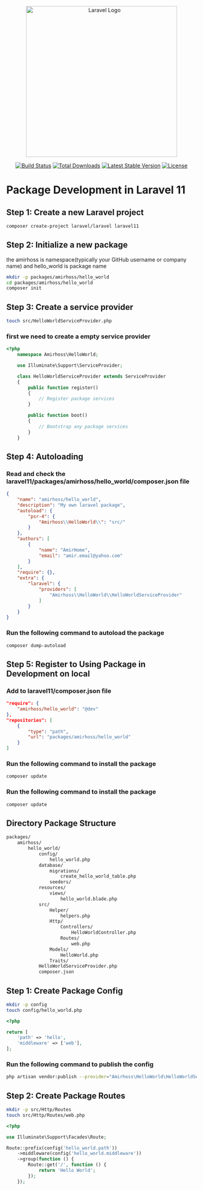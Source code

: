 <p align="center"><a href="https://laravel.com" target="_blank"><img src="https://raw.githubusercontent.com/laravel/art/master/logo-lockup/5%20SVG/2%20CMYK/1%20Full%20Color/laravel-logolockup-cmyk-red.svg" width="400" alt="Laravel Logo"></a></p>

<p align="center">
<a href="https://github.com/laravel/framework/actions"><img src="https://github.com/laravel/framework/workflows/tests/badge.svg" alt="Build Status"></a>
<a href="https://packagist.org/packages/laravel/framework"><img src="https://img.shields.io/packagist/dt/laravel/framework" alt="Total Downloads"></a>
<a href="https://packagist.org/packages/laravel/framework"><img src="https://img.shields.io/packagist/v/laravel/framework" alt="Latest Stable Version"></a>
<a href="https://packagist.org/packages/laravel/framework"><img src="https://img.shields.io/packagist/l/laravel/framework" alt="License"></a>
</p>

# Package Development in Laravel 11

## Step 1: Create a new Laravel project

```bash
composer create-project laravel/laravel laravel11
```

## Step 2: Initialize a new package
the amirhoss is namespace(typically your GitHub username or company name) and hello_world is package name

```bash
mkdir -p packages/amirhoss/hello_world
cd packages/amirhoss/hello_world
composer init

```

## Step 3: Create a service provider

```bash
touch src/HelloWorldServiceProvider.php
```
### first we need to create a empty service provider

```php
<?php
    namespace Amirhoss\HelloWorld;

    use Illuminate\Support\ServiceProvider;

    class HelloWorldServiceProvider extends ServiceProvider
    {
        public function register()
        {
            // Register package services
        }

        public function boot()
        {
            // Bootstrap any package services
        }
    }
```

## Step 4: Autoloading

### Read and check the laravel11/packages/amirhoss/hello_world/composer.json file

```json
{
    "name": "amirhoss/hello_world",
    "description": "My own laravel package",
    "autoload": {
        "psr-4": {
            "Amirhoss\\HelloWorld\\": "src/"
        }
    },
    "authors": [
        {
            "name": "AmirHome",
            "email": "amir.email@yahoo.com"
        }
    ],
    "require": {},
    "extra": {
        "laravel": {
            "providers": [
                "Amirhoss\\HelloWorld\\HelloWorldServiceProvider"
            ]
        }
    }
}

```
### Run the following command to autoload the package

```bash
composer dump-autoload
```

## Step 5: Register to Using Package in Development on local

### Add to laravel11/composer.json file

```json
"require": {
    "amirhoss/hello_world": "@dev"
},
"repositories": [
    {
        "type": "path",
        "url": "packages/amirhoss/hello_world"
    }
]
```

### Run the following command to install the package

```bash
composer update
```

### Run the following command to install the package

```bash
composer update
```

## Directory Package Structure

```bash
packages/
    amirhoss/
        hello_world/
            config/
                hello_world.php
            database/
                migrations/
                    create_hello_world_table.php
                seeders/
            resources/
                views/
                    hello_world.blade.php
            src/
                Helper/
                    helpers.php
                Http/
                    Controllers/
                        HelloWorldController.php
                    Routes/
                        web.php
                Models/
                    HelloWorld.php
                Traits/
            HelloWorldServiceProvider.php
            composer.json
```

## Step 1: Create Package Config

```bash
mkdir -p config
touch config/hello_world.php
```

```php
<?php

return [
    'path' => 'hello',
    'middleware' => ['web'],
];
```

### Run the following command to publish the config

```bash
php artisan vendor:publish --provider="Amirhoss\HelloWorld\HelloWorldServiceProvider"
```

## Step 2: Create Package Routes

```bash
mkdir -p src/Http/Routes
touch src/Http/Routes/web.php
```

```php
<?php

use Illuminate\Support\Facades\Route;

Route::prefix(config('hello_world.path'))
    ->middleware(config('hello_world.middleware'))
    ->group(function () {
        Route::get('/', function () {
            return 'Hello World';
        });
    });
```


